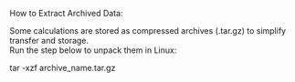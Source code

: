 How to Extract Archived Data:

Some calculations are stored as compressed archives (.tar.gz) to simplify transfer and storage.  
Run the step below to unpack them in Linux:

tar -xzf archive_name.tar.gz
